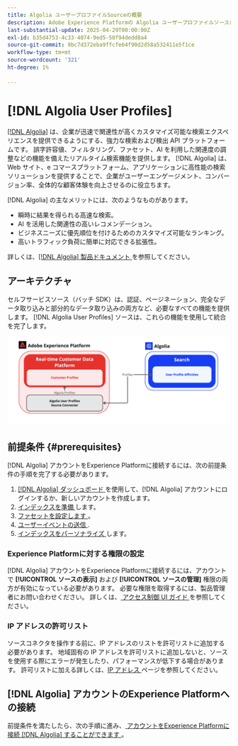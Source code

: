 ```yaml
---
title: Algolia ユーザープロファイルSourceの概要
description: Adobe Experience Platformの Algolia ユーザープロファイルソースについて説明します
last-substantial-update: 2025-04-29T00:00:00Z
exl-id: b35d4753-4c33-4074-9ed5-50f94dedd8a4
source-git-commit: 9bc7d372eba9ffcfe64f90d2d58a532411e5f1ce
workflow-type: tm+mt
source-wordcount: '321'
ht-degree: 1%

---
```


# [!DNL Algolia User Profiles]

[[!DNL Algolia]](https://www.algolia.com/) は、企業が迅速で関連性が高くカスタマイズ可能な検索エクスペリエンスを提供できるようにする、強力な検索および検出 API プラットフォームです。 誤字許容値、フィルタリング、ファセット、AI を利用した関連度の調整などの機能を備えたリアルタイム検索機能を提供します。 [!DNL Algolia] は、Web サイト、e コマースプラットフォーム、アプリケーションに高性能の検索ソリューションを提供することで、企業がユーザーエンゲージメント、コンバージョン率、全体的な顧客体験を向上させるのに役立ちます。

[!DNL Algolia] の主なメリットには、次のようなものがあります。

* 瞬時に結果を得られる高速な検索。
* AI を活用した関連性の高いレコメンデーション。
* ビジネスニーズに優先順位を付けるためのカスタマイズ可能なランキング。
* 高いトラフィック負荷に簡単に対応できる拡張性。

詳しくは、[[!DNL Algolia]  製品ドキュメント ](https://resources.algolia.com/) を参照してください。

## アーキテクチャ

セルフサービスソース（バッチ SDK）は、認証、ページネーション、完全なデータ取り込みと部分的なデータ取り込みの両方など、必要なすべての機能を提供します。 [!DNL Algolia User Profiles] ソースは、これらの機能を使用して統合を完了します。

![ アルゴリア・Experience Platform統合の在り方 ](../../images/tutorials/create/algolia/user-profiles/algolia-aep-user-profiles-arch.png)

## 前提条件 {#prerequisites}

[!DNL Algolia] アカウントをExperience Platformに接続するには、次の前提条件の手順を完了する必要があります。

1. [[!DNL Algolia]  ダッシュボード ](https://dashboard.algolia.com/users/sign_up) を使用して、[!DNL Algolia] アカウントにログインするか、新しいアカウントを作成します。
2. [ インデックスを準備 ](https://www.algolia.com/doc/guides/sending-and-managing-data/prepare-your-data/in-depth/prepare-data-in-depth/) します。
3. [ ファセットを設定します ](https://www.algolia.com/doc/guides/managing-results/refine-results/faceting/)。
4. [ ユーザーイベントの送信 ](https://www.algolia.com/doc/guides/sending-events/getting-started/).
5. [ インデックスをパーソナライズ ](https://www.algolia.com/doc/guides/personalization/advanced-personalization/configure/setup/indices/) します。

### Experience Platformに対する権限の設定

[!DNL Algolia] アカウントをExperience Platformに接続するには、アカウントで **[!UICONTROL ソースの表示]** および **[!UICONTROL ソースの管理]** 権限の両方が有効になっている必要があります。 必要な権限を取得するには、製品管理者にお問い合わせください。 詳しくは、[ アクセス制御 UI ガイド ](../../../access-control/abac/ui/permissions.md) を参照してください。

### IP アドレスの許可リスト

ソースコネクタを操作する前に、IP アドレスのリストを許可リストに追加する必要があります。 地域固有の IP アドレスを許可リストに追加しないと、ソースを使用する際にエラーが発生したり、パフォーマンスが低下する場合があります。 許可リストに加える詳しくは、[IP アドレス ](../../ip-address-allow-list.md) ページを参照してください。

## [!DNL Algolia] アカウントのExperience Platformへの接続

前提条件を満たしたら、次の手順に進み、[ アカウントをExperience Platformに接続  [!DNL Algolia]  することができます ](../../tutorials/ui/create/data-partners/algolia-user-profiles.md)。
